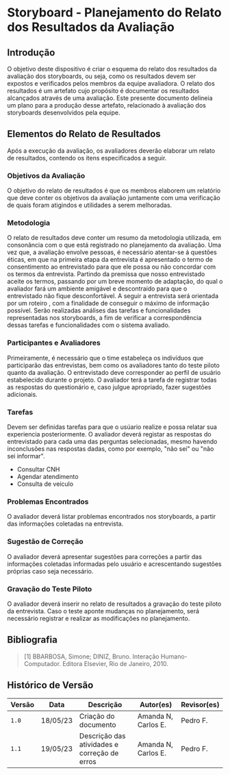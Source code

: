 # Storyboard - Planejamento do Relato dos Resultados da Avaliação

## Introdução
O objetivo deste dispositivo é criar o esquema do relato dos resultados da avaliação dos storyboards, ou seja, como os resultados devem ser expostos e verificados pelos membros da equipe avaliadora. O relato dos resultados é um artefato cujo propósito é documentar os resultados alcançados através de uma avaliação. Este presente documento delineia um plano para a produção desse artefato, relacionado à avaliação dos storyboards desenvolvidos pela equipe.

## Elementos do Relato de Resultados
Após a execução da avaliação, os avaliadores deverão elaborar um relato de resultados, contendo os itens especificados a seguir.

### Objetivos da Avaliação
O objetivo do relato de resultados é que os membros elaborem um relatório que deve conter os objetivos da avaliação juntamente com uma verificação de quais foram atigindos e utilidades a serem melhoradas.

### Metodologia
O relato de resultados deve conter um resumo da metodologia utilizada, em consonância com o que está registrado no planejamento da avaliação. 
Uma vez que, a avaliação envolve pessoas, é necessário atentar-se á questões éticas, em que na primeira etapa da entrevista é apresentado o termo de consentimento ao entrevistado para que ele possa ou não concordar com os termos da entrevista. Partindo da premissa que nosso entrevistado aceite os termos, passando por um breve momento de adaptação, do qual o avaliador fará um ambiente amigável e descontraído para que o entrevistado não fique desconfortável. A seguir a entrevista será orientada por um roteiro , com a finalidade de conseguir o máximo de informação possível. Serão realizadas análises das tarefas e funcionalidades representadas nos storyboards, a fim de verificar a correspondência dessas tarefas e funcionalidades com o sistema avaliado.

### Participantes e Avaliadores
Primeiramente, é necessário que o time estabeleça os indivíduos que participarão das entrevistas, bem como os avaliadores tanto do teste piloto quanto da avaliação. O entrevistado deve corresponder ao perfil de usuário estabelecido durante o projeto. O avaliador terá a tarefa de registrar todas as respostas do questionário e, caso julgue apropriado, fazer sugestões adicionais.

### Tarefas
Devem ser definidas tarefas para que o usúario realize e possa relatar sua experiencia posteriormente. O avaliador deverá registar as respostas do entrevistado para cada uma das perguntas selecionadas, mesmo havendo inconclusões nas respostas dadas, como por exemplo, "não sei" ou "não sei informar".

- Consultar CNH
- Agendar atendimento
- Consulta de veículo

### Problemas Encontrados
O avaliador deverá listar problemas encontrados nos storyboards, a partir das informações coletadas na entrevista.

### Sugestão de Correção
O avaliador deverá apresentar sugestões para correções a partir das informações coletadas informadas pelo usuário e acrescentando sugestões próprias caso seja necessário.

### Gravação do Teste Piloto
O avaliador deverá inserir no relato de resultados a gravação do teste piloto da entrevista. Caso o teste aponte mudanças no planejamento, será necessário registrar e realizar as modificações no planejamento.

## Bibliografia

> [1] BBARBOSA, Simone; DINIZ, Bruno. Interação Humano-Computador. Editora Elsevier, Rio de Janeiro, 2010.

## Histórico de Versão

| Versão | Data     | Descrição                                                        | Autor(es) | Revisor(es) |
| ------ | -------- | --------------------------------------------------------------- | --------- | ----------- |
| `1.0`  | 18/05/23 | Criação do documento | Amanda N, Carlos E.  | Pedro F. |
| `1.1`  | 19/05/23 | Descrição das atividades e correção de erros | Amanda N, Carlos E.  | Pedro F. |